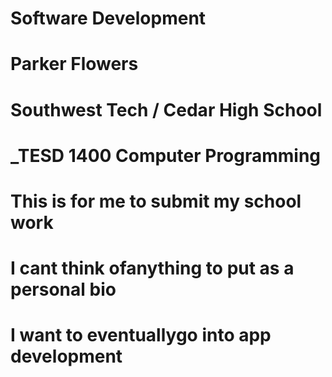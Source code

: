 # Software Development
 # Parker Flowers
 # Southwest Tech / Cedar High School
 # _TESD 1400 Computer Programming
# This is for me to submit my school work
# I cant think ofanything to put as a personal bio
# I want to eventuallygo into app development
